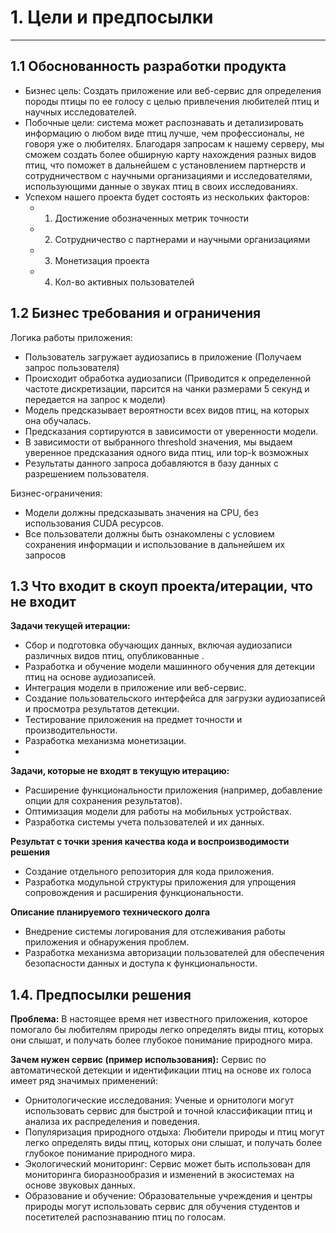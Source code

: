 # 1. Цели и предпосылки

___________________

## 1.1 Обоснованность разработки продукта

- Бизнес цель: Создать приложение или веб-сервис для определения породы птицы по ее голосу с целью привлечения
  любителей птиц и научных исследователей.
- Побочные цели: система может распознавать и детализировать информацию о любом виде
  птиц лучше, чем профессионалы, не говоря уже о любителях. Благодаря запросам к нашему серверу, мы сможем создать более
  обширную карту нахождения разных видов птиц, что поможет в дальнейшем с установлением партнерств и сотрудничеством с
  научными организациями и исследователями, использующими данные о звуках птиц в своих исследованиях. 
- Успехом нашего проекта будет состоять из нескольких факторов:
  - 1. Достижение обозначенных метрик точности
  - 2. Сотрудничество с партнерами и научными организациями
  - 3. Монетизация проекта
  - 4. Кол-во активных пользователей 



## 1.2 Бизнес требования и ограничения

Логика работы приложения:

- Пользователь загружает аудиозапись в приложение (Получаем запрос пользователя)
- Происходит обработка аудиозаписи (Приводится к определенной частоте дискретизации, парсится на чанки размерами 5 секунд и передается на запрос к модели)
- Модель предсказывает вероятности всех видов птиц, на которых она обучалась. 
- Предсказания сортируются в зависимости от уверенности модели. 
- В зависимости от выбранного threshold значения, мы выдаем уверенное предсказания одного вида птиц, или top-k возможных
- Результаты данного запроса добавляются в базу данных с разрешением пользователя.


Бизнес-ограничения:
- Модели должны предсказывать значения на CPU, без использования CUDA ресурсов. 
- Все пользователи должны быть ознакомлены с условием сохранения информации и использование в дальнейшем их запросов

## 1.3 Что входит в скоуп проекта/итерации, что не входит

**Задачи текущей итерации:**
- Сбор и подготовка обучающих данных, включая аудиозаписи различных видов птиц, опубликованные .
- Разработка и обучение модели машинного обучения для детекции птиц на основе аудиозаписей.
- Интеграция модели в приложение или веб-сервис.
- Создание пользовательского интерфейса для загрузки аудиозаписей и просмотра результатов детекции.
- Тестирование приложения на предмет точности и производительности.
- Разработка механизма монетизации.
- 
**Задачи, которые не входят в текущую итерацию:**
- Расширение функциональности приложения (например, добавление опции для сохранения результатов).
- Оптимизация модели для работы на мобильных устройствах.
- Разработка системы учета пользователей и их данных.

**Результат с точки зрения качества кода и воспроизводимости решения**
- Создание отдельного репозитория для кода приложения.
- Разработка модульной структуры приложения для упрощения сопровождения и расширения функциональности.

**Описание планируемого технического долга**
- Внедрение системы логирования для отслеживания работы приложения и обнаружения проблем.
- Разработка механизма авторизации пользователей для обеспечения безопасности данных и доступа к функциональности.


## 1.4. Предпосылки решения

**Проблема:** 
В настоящее время нет известного приложения, которое помогало бы любителям природы легко определять виды птиц,
которых они слышат, и получать более глубокое понимание природного мира.

**Зачем нужен сервис (пример использования):**
Сервис по автоматической детекции и идентификации птиц на основе их голоса имеет ряд значимых применений:

- Орнитологические исследования: Ученые и орнитологи могут использовать сервис для быстрой и точной классификации птиц 
и анализа их распределения и поведения.
- Популяризация природного отдыха: Любители природы и птиц могут легко определять виды птиц, которых они слышат,
и получать более глубокое понимание природного мира.
- Экологический мониторинг: Сервис может быть использован для мониторинга биоразнообразия и изменений 
в экосистемах на основе звуковых данных.
- Образование и обучение: Образовательные учреждения и центры природы могут использовать сервис для обучения студентов 
и посетителей распознаванию птиц по голосам.
